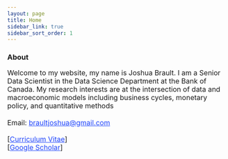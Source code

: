 ```yaml
---
layout: page
title: Home
sidebar_link: true
sidebar_sort_order: 1
---
```

### About
<font size="3">
<p style="line-height:1.2">
Welcome to my website, my name is Joshua Brault. I am a Senior Data Scientist in the Data Science Department at the Bank of Canada. My research interests are at the intersection of data and macroeconomic models including business cycles, monetary policy, and quantitative methods
<br>
<br>
Email: <a href="mailto:braultjoshua@gmail.com"  style="color:#1F45FC">braultjoshua@gmail.com</a>
<br>
<br>
[<a href="https://braultjosh.github.io/pdfs/brault_cv.pdf" style="color:#1F45FC">Curriculum Vitae</a>]
<br>
[<a href="https://scholar.google.com/citations?user=wceJQW4AAAAJ&hl=en&oi=ao" style="color:#1F45FC">Google Scholar</a>]
</p>
